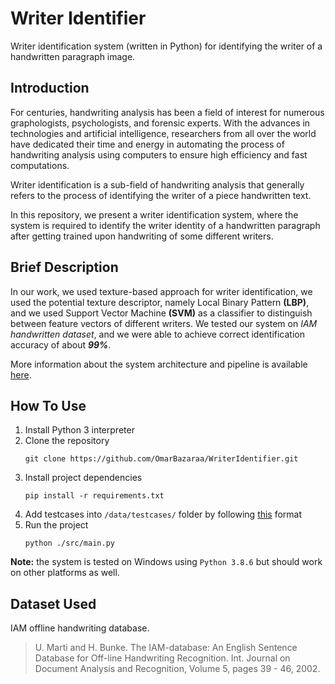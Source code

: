 # Writer Identifier
Writer identification system (written in Python) for identifying the writer of a handwritten paragraph image.

## Introduction
For centuries, handwriting analysis has been a field of interest for numerous graphologists, psychologists, and forensic experts. With the advances in technologies and artificial intelligence, researchers from all over the world have dedicated their time and energy in automating the process of handwriting analysis using computers to ensure high efficiency and fast computations.

Writer identification is a sub-field of handwriting analysis that generally refers to the process of identifying the writer of a piece handwritten text.

In this repository, we present a writer identification system, where the system is required to identify the writer identity of a handwritten paragraph after getting trained upon handwriting of some different writers.

## Brief Description

In our work, we used texture-based approach for writer identification, we used the potential texture descriptor, namely Local Binary Pattern **(LBP)**, and we used Support Vector Machine **(SVM)** as a classifier to distinguish between feature vectors of different writers. We tested our system on _IAM handwritten dataset_, and we were able to achieve correct identification accuracy of about _**99%**_.

More information about the system architecture and pipeline is available [here](https://github.com/OmarBazaraa/WriterIdentifier/blob/master/docs/description.pdf).

## How To Use
1. Install Python 3 interpreter
2. Clone the repository
   ```Console
   git clone https://github.com/OmarBazaraa/WriterIdentifier.git
   ```
3. Install project dependencies
   ```Console
   pip install -r requirements.txt
   ```
4. Add testcases into `/data/testcases/` folder by following [this](/data/testcases/README.md) format
4. Run the project
   ```Console
   python ./src/main.py
   ```

**Note:** the system is tested on Windows using `Python 3.8.6` but should work on other platforms as well.

## Dataset Used
IAM offline handwriting database.

> U. Marti and H. Bunke.
> The IAM-database: An English Sentence Database for Off-line Handwriting Recognition.
> Int. Journal on Document Analysis and Recognition, Volume 5, pages 39 - 46, 2002.
